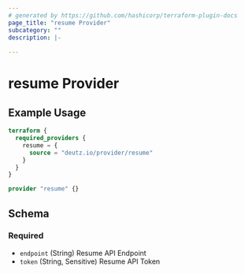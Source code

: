 ```yaml
---
# generated by https://github.com/hashicorp/terraform-plugin-docs
page_title: "resume Provider"
subcategory: ""
description: |-
  
---
```


# resume Provider



## Example Usage

```terraform
terraform {
  required_providers {
    resume = {
      source = "deutz.io/provider/resume"
    }
  }
}

provider "resume" {}
```

<!-- schema generated by tfplugindocs -->
## Schema

### Required

- `endpoint` (String) Resume API Endpoint
- `token` (String, Sensitive) Resume API Token
